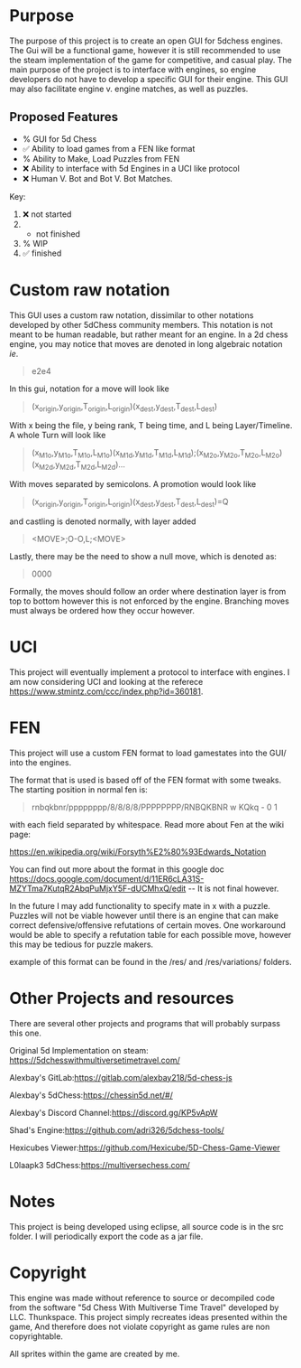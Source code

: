 # PurposeThe purpose of this project is to create an open GUI for 5dchess engines. The Gui will be a functional game, however it is still recommended to use the steam implementation of the game for competitive, and casual play. The main purpose of the project is to interface with engines, so engine developers do not have to develop a specific GUI for their engine. This GUI may also facilitate engine v. engine matches, as well as puzzles.## Proposed Features* % GUI for 5d Chess* :white_check_mark: Ability to load games from a FEN like format* % Ability to Make, Load Puzzles from FEN* :x: Ability to interface with 5d Engines in a UCI like protocol* :x: Human V. Bot and Bot V. Bot Matches.Key:1. :x: not started2. - not finished3. % WIP4. :white_check_mark: finished# Custom raw notationThis GUI uses a custom raw notation, dissimilar to other notations developed by other 5dChess community members. This notation is not meant to be human readable, but rather meant for an engine. In a 2d chess engine, you may notice that moves are denoted in long algebraic notation _ie_. > e2e4In this gui, notation for a move will look like>(x<sub>origin</sub>,y<sub>origin</sub>,T<sub>origin</sub>,L<sub>origin</sub>)(x<sub>dest</sub>,y<sub>dest</sub>,T<sub>dest</sub>,L<sub>dest</sub>)With x being the file, y being rank, T being time, and L being Layer/Timeline.A whole Turn will look like>(x<sub>M1o</sub>,y<sub>M1o</sub>,T<sub>M1o</sub>,L<sub>M1o</sub>)(x<sub>M1d</sub>,y<sub>M1d</sub>,T<sub>M1d</sub>,L<sub>M1d</sub>);(x<sub>M2o</sub>,y<sub>M2o</sub>,T<sub>M2o</sub>,L<sub>M2o</sub>)(x<sub>M2d</sub>,y<sub>M2d</sub>,T<sub>M2d</sub>,L<sub>M2d</sub>)…With moves separated by semicolons. A promotion would look like> (x<sub>origin</sub>,y<sub>origin</sub>,T<sub>origin</sub>,L<sub>origin</sub>)(x<sub>dest</sub>,y<sub>dest</sub>,T<sub>dest</sub>,L<sub>dest</sub>)=Qand castling is denoted normally, with layer added> &lt;MOVE&gt;;O-O,L;&lt;MOVE&gt;Lastly, there may be the need to show a null move, which is denoted as:> 0000Formally, the moves should follow an order where destination layer is from top to bottom however this is not enforced by the engine. Branching moves must always be ordered how they occur however.# UCIThis project will eventually implement a protocol to interface with engines. I am now considering UCI and looking at the referece <https://www.stmintz.com/ccc/index.php?id=360181>.# FENThis project will use a custom FEN format to load gamestates into the GUI/ into the engines.The format that is used is based off of the FEN format with some tweaks. The starting position in normal fen is: > rnbqkbnr/pppppppp/8/8/8/8/PPPPPPPP/RNBQKBNR w KQkq - 0 1with each field separated by whitespace. Read more about Fen at the wiki page:<https://en.wikipedia.org/wiki/Forsyth%E2%80%93Edwards_Notation>You can find out more about the format in this google doc <https://docs.google.com/document/d/11ER6cLA31S-MZYTma7KutqR2AbqPuMjxY5F-dUCMhxQ/edit> -- It is not final however.In the future I may add functionality to specify mate in x with a puzzle. Puzzles will not be viable however until there is an engine that can make correct defensive/offensive refutations of certain moves. One workaround would be able to specify a refutation table for each possible move, however this may be tedious for puzzle makers.example of this format can be found in the /res/ and /res/variations/ folders.# Other Projects and resourcesThere are several other projects and programs that will probably surpass this one.Original 5d Implementation on steam: <https://5dchesswithmultiversetimetravel.com/>Alexbay's GitLab:<https://gitlab.com/alexbay218/5d-chess-js>Alexbay's 5dChess:<https://chessin5d.net/#/>Alexbay's Discord Channel:<https://discord.gg/KP5vApW>Shad's Engine:<https://github.com/adri326/5dchess-tools/>Hexicubes Viewer:<https://github.com/Hexicube/5D-Chess-Game-Viewer>L0laapk3 5dChess:<https://multiversechess.com/># NotesThis project is being developed using eclipse, all source code is in the src folder. I will periodically export the code as a jar file.# CopyrightThis engine was made without reference to source or decompiled code from the software "5d Chess With Multiverse Time Travel" developed by LLC. Thunkspace. This project simply recreates ideas presented within the game, And therefore does not violate copyright as game rules are non copyrightable.All sprites within the game are created by me.